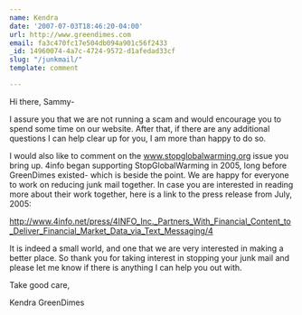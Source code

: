 ```yaml
---
name: Kendra
date: '2007-07-03T18:46:20-04:00'
url: http://www.greendimes.com
email: fa3c470fc17e504db094a901c56f2433
_id: 14960074-4a7c-4724-9572-d1afedad33cf
slug: "/junkmail/"
template: comment

---
```


Hi there, Sammy-

I assure you that we are not running a scam and would encourage you to spend some time on our website. After that, if there are any additional questions I can help clear up for you, I am more than happy to do so.

I would also like to comment on the www.stopglobalwarming.org issue you bring up. 4info began supporting StopGlobalWarming in 2005, long before GreenDimes existed- which is beside the point. We are happy for everyone to work on reducing junk mail together. In case you are interested in reading more about their work together, here is a link to the press release from July, 2005: 

http://www.4info.net/press/4INFO_Inc._Partners_With_Financial_Content_to_Deliver_Financial_Market_Data_via_Text_Messaging/4

It is indeed a small world, and one that we are very interested in making a better place. So thank you for taking interest in stopping your junk mail and please let me know if there is anything I can help you out with.

Take good care,

Kendra
GreenDimes

